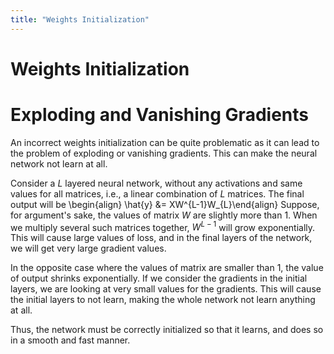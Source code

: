```yaml
---
title: "Weights Initialization"
---
```


# Weights Initialization
# Exploding and Vanishing Gradients

An incorrect weights initialization can be quite problematic as it can lead to the problem of exploding or vanishing gradients. This can make the neural network not learn at all.


Consider a $L$ layered neural network, without any activations and same values for all matrices, i.e., a linear combination of $L$ matrices. The final output will be
\begin{align}
    \hat{y} &= XW^{L-1}W_{L}\end{align}
Suppose, for argument's sake, the values of matrix $W$ are slightly more than 1. When we multiply several such matrices together, $W^{L-1}$ will grow exponentially. This will cause large values of loss, and in the final layers of the network, we will get very large gradient values.


In the opposite case where the values of matrix are smaller than 1, the value of output shrinks exponentially. If we consider the gradients in the initial layers, we are looking at very small values for the gradients. This will cause the initial layers to not learn, making the whole network not learn anything at all.


Thus, the network must be correctly initialized so that it learns, and does so in a smooth and fast manner.
